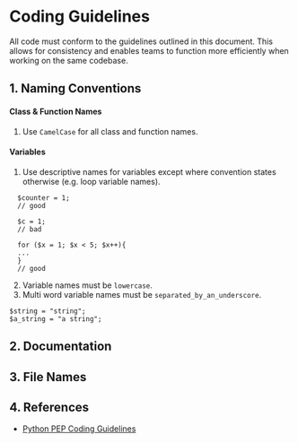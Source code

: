# Coding Guidelines
All code must conform to the guidelines outlined in this document. This allows for consistency and enables teams to function more efficiently when working on the same codebase.

## 1. Naming Conventions

#### Class & Function Names
1. Use `CamelCase` for all class and function names.

#### Variables
1. Use descriptive names for variables except where convention states otherwise (e.g. loop variable names).
  ```
    $counter = 1;
    // good

    $c = 1;
    // bad

    for ($x = 1; $x < 5; $x++){
    ...
    }
    // good
  ```
2. Variable names must be `lowercase`.
3. Multi word variable names must be `separated_by_an_underscore`.

  ```
  $string = "string";
  $a_string = "a string";
  ```

## 2. Documentation

## 3. File Names

## 4. References

- [Python PEP Coding Guidelines](https://www.python.org/dev/peps/pep-0008/)

